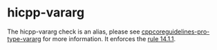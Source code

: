 # hicpp-vararg

The <span class="title-ref">hicpp-vararg</span> check is an alias,
please see
[cppcoreguidelines-pro-type-vararg](cppcoreguidelines-pro-type-vararg.html)
for more information. It enforces the
[rule 14.1.1](http://www.codingstandard.com/section/14-1-template-declarations/).
